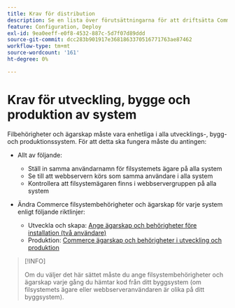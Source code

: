 ```yaml
---
title: Krav för distribution
description: Se en lista över förutsättningarna för att driftsätta Commerce i ett utvecklings-, bygg- eller produktionssystem.
feature: Configuration, Deploy
exl-id: 9ea0eeff-e0f8-4532-887c-5d7f07d89ddd
source-git-commit: dcc283b901917e3681863370516771763ae87462
workflow-type: tm+mt
source-wordcount: '161'
ht-degree: 0%

---
```


# Krav för utveckling, bygge och produktion av system

Filbehörigheter och ägarskap måste vara enhetliga i alla utvecklings-, bygg- och produktionssystem. För att detta ska fungera måste du antingen:

- Allt av följande:

   - Ställ in samma användarnamn för filsystemets ägare på alla system
   - Se till att webbservern körs som samma användare i alla system
   - Kontrollera att filsystemägaren finns i webbservergruppen på alla system

- Ändra Commerce filsystembehörigheter och ägarskap för varje system enligt följande riktlinjer:

   - Utveckla och skapa: [Ange ägarskap och behörigheter före installation (två användare)](file-system-permissions.md#set-up-two-owners-for-default-or-developer-mode)
   - Produktion: [Commerce ägarskap och behörigheter i utveckling och produktion](file-system-permissions.md)

>[!INFO]
>
>Om du väljer det här sättet måste du ange filsystembehörigheter och ägarskap varje gång du hämtar kod från ditt byggsystem (om filsystemets ägare eller webbserveranvändaren är olika på ditt byggsystem).
